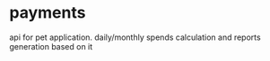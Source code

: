 # payments
api for pet application.
daily/monthly spends calculation and reports generation based on it 

